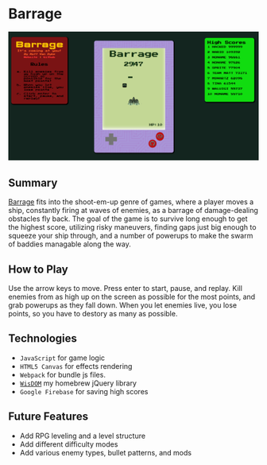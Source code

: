 # Barrage
![barrage](assets/main-shot.png)
## Summary
[Barrage](http://mattvanlaw.io/barrage/) fits into the shoot-em-up genre of games, where a player moves a ship, constantly firing at waves of enemies, as a barrage of damage-dealing obstacles fly back. The goal of the game is to survive long enough to get the highest score, utilizing risky maneuvers, finding gaps just big enough to squeeze your ship through, and a number of powerups to make the swarm of baddies managable along the way.

## How to Play
Use the arrow keys to move. Press enter to start, pause, and replay. Kill enemies from as high up on the screen as possible for the most points, and grab powerups as they fall down. When you let enemies live, you lose points, so you have to destory as many as possible.

## Technologies
* `JavaScript` for game logic
* `HTML5 Canvas` for effects rendering
* `Webpack` for bundle js files.
* [`WisDOM`](https://github.com/MattVanLaw/WisDOM) my homebrew jQuery library
* `Google Firebase` for saving high scores

## Future Features
* Add RPG leveling and a level structure
* Add different difficulty modes
* Add various enemy types, bullet patterns, and mods